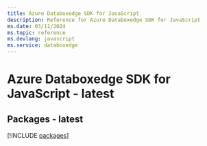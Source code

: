 ```yaml
---
title: Azure Databoxedge SDK for JavaScript
description: Reference for Azure Databoxedge SDK for JavaScript
ms.date: 03/11/2024
ms.topic: reference
ms.devlang: javascript
ms.service: databoxedge
---
```

# Azure Databoxedge SDK for JavaScript - latest
## Packages - latest
[!INCLUDE [packages](databoxedge-index.md)]